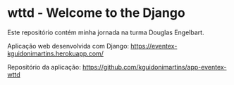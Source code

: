 # wttd - Welcome to the Django

Este repositório contém minha jornada na turma Douglas Engelbart.

Aplicação web desenvolvida com Django: https://eventex-kguidonimartins.herokuapp.com/  

Repositório da aplicação: https://github.com/kguidonimartins/app-eventex-wttd  
